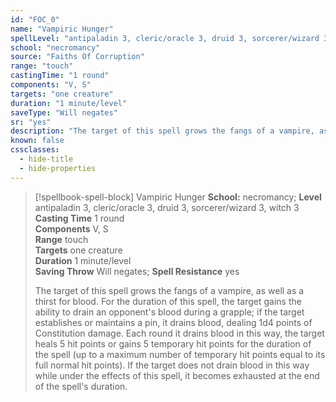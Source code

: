 ```yaml
---
id: "FOC_0"
name: "Vampiric Hunger"
spellLevel: "antipaladin 3, cleric/oracle 3, druid 3, sorcerer/wizard 3, witch 3"
school: "necromancy"
source: "Faiths Of Corruption"
range: "touch"
castingTime: "1 round"
components: "V, S"
targets: "one creature"
duration: "1 minute/level"
saveType: "Will negates"
sr: "yes"
description: "The target of this spell grows the fangs of a vampire, as well as a thirst for blood. For the duration of this spell, the target gains the ability to drain an opponent's blood during a grapple; if the target establishes or maintains a pin, it drains blood, dealing 1d4 points of Constitution damage. Each round it drains blood in this way, the target heals 5 hit points or gains 5 temporary hit points for the duration of the spell (up to a maximum number of temporary hit points equal to its full normal hit points). If the target does not drain blood in this way while under the effects of this spell, it becomes exhausted at the end of the spell's duration."
known: false
cssclasses:
  - hide-title
  - hide-properties
---
```


> [!spellbook-spell-block] Vampiric Hunger
> **School:** necromancy; **Level** antipaladin 3, cleric/oracle 3, druid 3, sorcerer/wizard 3, witch 3
> **Casting Time** 1 round  
> **Components** V, S  
> **Range** touch  
> **Targets** one creature  
> **Duration** 1 minute/level  
> **Saving Throw** Will negates; **Spell Resistance** yes
> 
> The target of this spell grows the fangs of a vampire, as well as a thirst for blood. For the duration of this spell, the target gains the ability to drain an opponent's blood during a grapple; if the target establishes or maintains a pin, it drains blood, dealing 1d4 points of Constitution damage. Each round it drains blood in this way, the target heals 5 hit points or gains 5 temporary hit points for the duration of the spell (up to a maximum number of temporary hit points equal to its full normal hit points). If the target does not drain blood in this way while under the effects of this spell, it becomes exhausted at the end of the spell's duration.